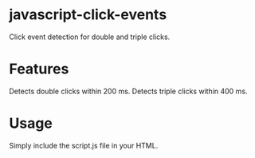 # javascript-click-events
Click event detection for double and triple clicks.

# Features

Detects double clicks within 200 ms.
Detects triple clicks within 400 ms.

# Usage

Simply include the script.js file in your HTML.




